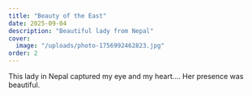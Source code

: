 ```yaml
---
title: "Beauty of the East"
date: 2025-09-04
description: "Beautiful lady from Nepal"
cover:
  image: "/uploads/photo-1756992462823.jpg"
order: 2
---
```


This lady in Nepal captured my eye and my heart.... Her presence was beautiful.